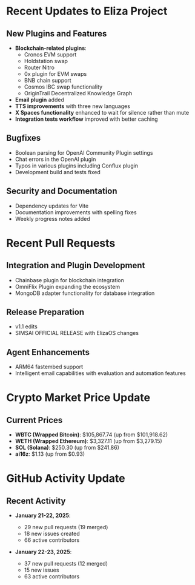 # Recent Updates to Eliza Project

## New Plugins and Features
- **Blockchain-related plugins**:
  - Cronos EVM support
  - Holdstation swap
  - Router Nitro
  - 0x plugin for EVM swaps
  - BNB chain support
  - Cosmos IBC swap functionality
  - OriginTrail Decentralized Knowledge Graph
- **Email plugin** added
- **TTS improvements** with three new languages
- **X Spaces functionality** enhanced to wait for silence rather than mute
- **Integration tests workflow** improved with better caching

## Bugfixes
- Boolean parsing for OpenAI Community Plugin settings
- Chat errors in the OpenAI plugin
- Typos in various plugins including Conflux plugin
- Development build and tests fixed

## Security and Documentation
- Dependency updates for Vite
- Documentation improvements with spelling fixes
- Weekly progress notes added

# Recent Pull Requests

## Integration and Plugin Development
- Chainbase plugin for blockchain integration
- OmniFlix Plugin expanding the ecosystem
- MongoDB adapter functionality for database integration

## Release Preparation
- v1.1 edits
- SIMSAI OFFICIAL RELEASE with ElizaOS changes

## Agent Enhancements
- ARM64 fastembed support
- Intelligent email capabilities with evaluation and automation features

# Crypto Market Price Update

## Current Prices
- **WBTC (Wrapped Bitcoin)**: $105,867.74 (up from $101,918.62)
- **WETH (Wrapped Ethereum)**: $3,327.11 (up from $3,279.15)
- **SOL (Solana)**: $250.30 (up from $241.86)
- **ai16z**: $1.13 (up from $0.93)

# GitHub Activity Update

## Recent Activity
- **January 21-22, 2025**: 
  - 29 new pull requests (19 merged)
  - 18 new issues created
  - 66 active contributors

- **January 22-23, 2025**:
  - 37 new pull requests (12 merged)
  - 15 new issues
  - 63 active contributors